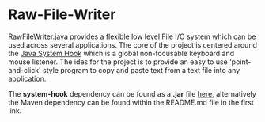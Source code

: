 # Raw-File-Writer

[RawFileWriter.java](https://github.com/RyanMcGrath1/Raw-File-Writer/blob/main/RawFileWriter.java) provides a flexible low level File I/O system which can be used across several applications. The core of the project is centered around the [Java System Hook](https://github.com/kristian/system-hook) which is a global non-focusable keyboard and mouse listener. The ides for the project is to provide an easy to use 'point-and-click' style program to copy and paste text from a text file into any application.

The **system-hook** dependency can be found as a **.jar** file [here](https://github.com/kristian/system-hook/releases), alternatively the Maven dependency can be found within the README.md file in the first link.
